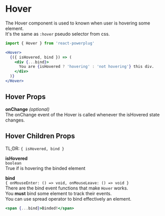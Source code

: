 # Hover

The Hover component is used to known when user is hovering some element.  
It's the same as `:hover` pseudo selector from css.

```js
import { Hover } from 'react-powerplug'
```

```jsx
<Hover>
  {({ isHovered, bind }) => (
    <div {...bind}>
      You are {isHovered ? 'hovering' : 'not hovering'} this div.
    </div>
  )}
</Hover>
```

## Hover Props

**onChange** _(optional)_  
The onChange event of the Hover is called whenever the isHovered state changes.

## Hover Children Props

TL;DR: `{ isHovered, bind }`

**isHovered**  
`boolean`  
True if is hovering the binded element

**bind**  
`{ onMouseEnter: () => void, onMouseLeave: () => void }`  
There are the bind event functions that make `Hover` works.  
You **must** bind some element to track their events.  
You can use spread operator to bind effectively an element.

```jsx
<span {...bind}>Binded!</span>
```
